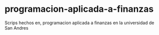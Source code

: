 # programacion-aplicada-a-finanzas
Scrips hechos en, programacion aplicada a finanzas en la universidad de San Andres
